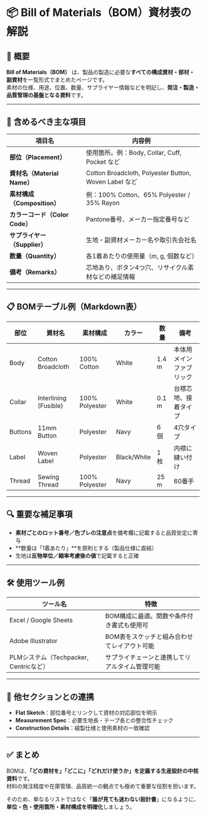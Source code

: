 # 📦 Bill of Materials（BOM）資材表の解説

## 📌 概要

**Bill of Materials（BOM）** は、製品の製造に必要な**すべての構成資材・部材・副資材**を一覧形式でまとめたページです。  
素材の仕様、用途、位置、数量、サプライヤー情報などを明記し、**発注・製造・品質管理の基盤となる資料**です。

---

## 🧷 含めるべき主な項目

| 項目名                 | 内容例 |
|------------------------|--------|
| **部位（Placement）**     | 使用箇所。例：Body, Collar, Cuff, Pocket など |
| **資材名（Material Name）** | Cotton Broadcloth, Polyester Button, Woven Label など |
| **素材構成（Composition）**| 例：100% Cotton、65% Polyester / 35% Rayon |
| **カラーコード（Color Code）** | Pantone番号、メーカー指定番号など |
| **サプライヤー（Supplier）** | 生地・副資材メーカー名や取引先会社名 |
| **数量（Quantity）**     | 各1着あたりの使用量（m, g, 個数など） |
| **備考（Remarks）**      | 芯地あり、ボタン4つ穴、リサイクル素材などの補足情報 |

---

## 📋 BOMテーブル例（Markdown表）

| 部位        | 資材名               | 素材構成         | カラー      | 数量     | 備考                     |
|-------------|----------------------|------------------|------------|----------|--------------------------|
| Body        | Cotton Broadcloth    | 100% Cotton      | White      | 1.4 m    | 本体用メインファブリック |
| Collar      | Interlining (Fusible)| 100% Polyester   | White      | 0.1 m    | 台襟芯地、接着タイプ     |
| Buttons     | 11mm Button          | Polyester        | Navy       | 6 個     | 4穴タイプ                |
| Label       | Woven Label          | Polyester        | Black/White| 1 枚     | 内襟に縫い付け           |
| Thread      | Sewing Thread        | 100% Polyester   | Navy       | 25 m     | 60番手                   |

---

## 🔍 重要な補足事項

- **素材ごとのロット番号／色ブレの注意点**を備考欄に記載すると品質安定に寄与
- **数量は「1着あたり」**を原則とする（製品仕様に直結）
- 生地は**反物単位／縮率考慮後の値**で記載すると正確

---

## 🛠 使用ツール例

| ツール名               | 特徴                                 |
|------------------------|--------------------------------------|
| Excel / Google Sheets  | BOM構成に最適。関数や条件付き書式も使用可 |
| Adobe Illustrator       | BOM表をスケッチと組み合わせてレイアウト可能 |
| PLMシステム（Techpacker, Centricなど） | サプライチェーンと連携してリアルタイム管理可能 |

---

## 🔄 他セクションとの連携

- **Flat Sketch**：部位番号とリンクして資材の対応部位を明示
- **Measurement Spec**：必要生地長・テープ長との整合性チェック
- **Construction Details**：縫製仕様と使用素材の一致確認

---

## ✅ まとめ

BOMは、**「どの資材を」「どこに」「どれだけ使うか」**を定義する**生産設計の中核資料**です。  
材料の発注精度や在庫管理、品質統一の観点でも極めて重要な役割を担います。

そのため、単なるリストではなく「**誰が見ても迷わない設計書**」になるように、**単位・色・使用箇所・素材構成を明確化**しましょう。
